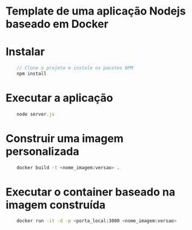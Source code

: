 # Template de uma aplicação Nodejs baseado em Docker

# Instalar

```javascript
    // Clone o projeto e instale os pacotes NPM
    npm install

```

# Executar a aplicação

```javascript
    node server.js

```

# Construir uma imagem personalizada

```bash
    docker build -t <nome_imagem:versao> .

```

# Executar o container baseado na imagem construída

```bash
    docker run -it -d -p <porta_local:3000 <nome_imagem:versao>

```
